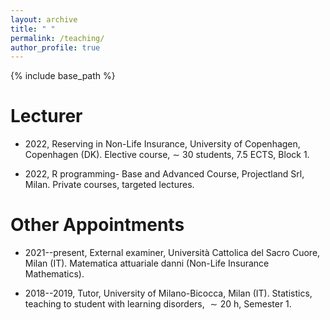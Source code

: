 ```yaml
---
layout: archive
title: " "
permalink: /teaching/
author_profile: true
---
```


{% include base_path %}


Lecturer
=======================

* 2022, Reserving in Non-Life Insurance, University of Copenhagen, Copenhagen (DK). Elective course, $\sim$ 30 students, 7.5 ECTS, Block 1.

* 2022, R programming- Base and Advanced Course, Projectland Srl, Milan. Private courses, targeted lectures.

Other Appointments
========================

* 2021--present, External examiner, Università Cattolica del Sacro Cuore, Milan (IT). Matematica attuariale danni (Non-Life Insurance Mathematics).

* 2018--2019, Tutor, University of Milano-Bicocca, Milan (IT). Statistics, teaching to student with learning disorders, $\sim 20$ h, Semester 1.

